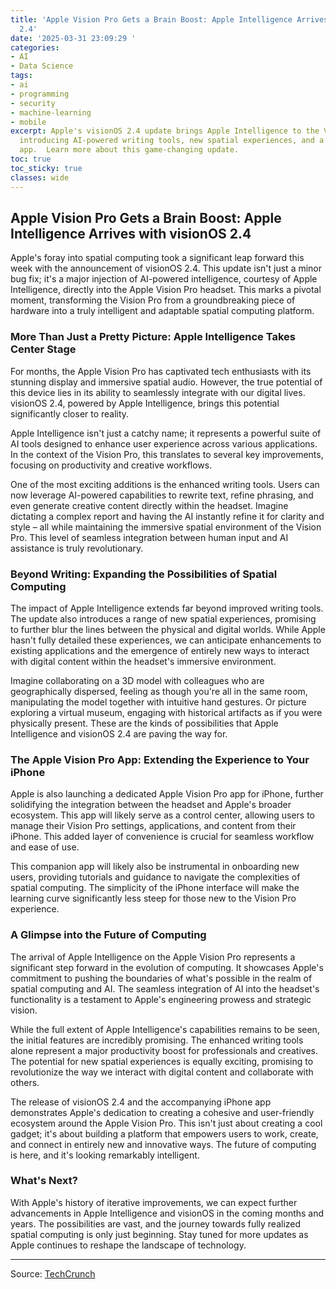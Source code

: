 ```yaml
---
title: 'Apple Vision Pro Gets a Brain Boost: Apple Intelligence Arrives with visionOS
  2.4'
date: '2025-03-31 23:09:29 '
categories:
- AI
- Data Science
tags:
- ai
- programming
- security
- machine-learning
- mobile
excerpt: Apple's visionOS 2.4 update brings Apple Intelligence to the Vision Pro,
  introducing AI-powered writing tools, new spatial experiences, and a companion iPhone
  app.  Learn more about this game-changing update.
toc: true
toc_sticky: true
classes: wide
---
```


## Apple Vision Pro Gets a Brain Boost: Apple Intelligence Arrives with visionOS 2.4

Apple's foray into spatial computing took a significant leap forward this week with the announcement of visionOS 2.4. This update isn't just a minor bug fix; it's a major injection of AI-powered intelligence, courtesy of Apple Intelligence, directly into the Apple Vision Pro headset.  This marks a pivotal moment, transforming the Vision Pro from a groundbreaking piece of hardware into a truly intelligent and adaptable spatial computing platform.

### More Than Just a Pretty Picture: Apple Intelligence Takes Center Stage

For months, the Apple Vision Pro has captivated tech enthusiasts with its stunning display and immersive spatial audio. However, the true potential of this device lies in its ability to seamlessly integrate with our digital lives.  visionOS 2.4, powered by Apple Intelligence, brings this potential significantly closer to reality.

Apple Intelligence isn't just a catchy name; it represents a powerful suite of AI tools designed to enhance user experience across various applications.  In the context of the Vision Pro, this translates to several key improvements, focusing on productivity and creative workflows.

One of the most exciting additions is the enhanced writing tools.  Users can now leverage AI-powered capabilities to rewrite text, refine phrasing, and even generate creative content directly within the headset. Imagine dictating a complex report and having the AI instantly refine it for clarity and style – all while maintaining the immersive spatial environment of the Vision Pro. This level of seamless integration between human input and AI assistance is truly revolutionary.

### Beyond Writing: Expanding the Possibilities of Spatial Computing

The impact of Apple Intelligence extends far beyond improved writing tools.  The update also introduces a range of new spatial experiences, promising to further blur the lines between the physical and digital worlds. While Apple hasn't fully detailed these experiences, we can anticipate enhancements to existing applications and the emergence of entirely new ways to interact with digital content within the headset's immersive environment.

Imagine collaborating on a 3D model with colleagues who are geographically dispersed, feeling as though you're all in the same room, manipulating the model together with intuitive hand gestures.  Or picture exploring a virtual museum, engaging with historical artifacts as if you were physically present. These are the kinds of possibilities that Apple Intelligence and visionOS 2.4 are paving the way for.

###  The Apple Vision Pro App: Extending the Experience to Your iPhone

Apple is also launching a dedicated Apple Vision Pro app for iPhone, further solidifying the integration between the headset and Apple's broader ecosystem.  This app will likely serve as a control center, allowing users to manage their Vision Pro settings, applications, and content from their iPhone.  This added layer of convenience is crucial for seamless workflow and ease of use.

This companion app will likely also be instrumental in onboarding new users, providing tutorials and guidance to navigate the complexities of spatial computing.  The simplicity of the iPhone interface will make the learning curve significantly less steep for those new to the Vision Pro experience.

###  A Glimpse into the Future of Computing

The arrival of Apple Intelligence on the Apple Vision Pro represents a significant step forward in the evolution of computing.  It showcases Apple's commitment to pushing the boundaries of what's possible in the realm of spatial computing and AI.  The seamless integration of AI into the headset's functionality is a testament to Apple's engineering prowess and strategic vision.

While the full extent of Apple Intelligence's capabilities remains to be seen, the initial features are incredibly promising.  The enhanced writing tools alone represent a major productivity boost for professionals and creatives.  The potential for new spatial experiences is equally exciting, promising to revolutionize the way we interact with digital content and collaborate with others.

The release of visionOS 2.4 and the accompanying iPhone app demonstrates Apple's dedication to creating a cohesive and user-friendly ecosystem around the Apple Vision Pro.  This isn't just about creating a cool gadget; it's about building a platform that empowers users to work, create, and connect in entirely new and innovative ways.  The future of computing is here, and it's looking remarkably intelligent.

### What's Next?

With Apple's history of iterative improvements, we can expect further advancements in Apple Intelligence and visionOS in the coming months and years.  The possibilities are vast, and the journey towards fully realized spatial computing is only just beginning.  Stay tuned for more updates as Apple continues to reshape the landscape of technology.


---

Source: [TechCrunch](https://techcrunch.com/2025/03/31/apple-brings-apple-intelligence-to-the-vision-pro/)